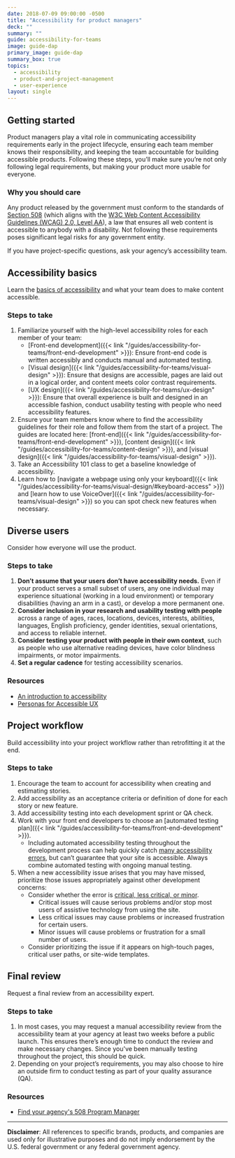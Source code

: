 ```yaml
---
date: 2018-07-09 09:00:00 -0500
title: "Accessibility for product managers"
deck: ""
summary: ""
guide: accessibility-for-teams
image: guide-dap
primary_image: guide-dap
summary_box: true
topics:
  - accessibility
  - product-and-project-management
  - user-experience
layout: single
---
```


## Getting started

Product managers play a vital role in communicating accessibility requirements early in the project lifecycle, ensuring each team member knows their responsibility, and keeping the team accountable for building accessible products. Following these steps, you’ll make sure you’re not only following legal requirements, but making your product more usable for everyone.

### Why you should care

Any product released by the government must conform to the standards of [Section 508](https://www.section508.gov/) (which aligns with the [W3C Web Content Accessibility Guidelines (WCAG) 2.0, Level AA](https://www.w3.org/WAI/WCAG22/quickref/?versions=2.0&currentsidebar=%23col_overview&levels=a%2Caaa)), a law that ensures all web content is accessible to anybody with a disability. Not following these requirements poses significant legal risks for any government entity.

If you have project-specific questions, ask your agency’s accessibility team.


## Accessibility basics

Learn the [basics of accessibility](https://digital.gov/resources/an-introduction-to-accessibility/) and what your team does to make content accessible.

### Steps to take

1. Familiarize yourself with the high-level accessibility roles for each member of your team:
   - [Front-end development]({{< link "/guides/accessibility-for-teams/front-end-development" >}}): Ensure front-end code is written accessibly and conducts manual and automated testing.
   - [Visual design]({{< link "/guides/accessibility-for-teams/visual-design" >}}): Ensure that designs are accessible, pages are laid out in a logical order, and content meets color contrast requirements.
   - [UX design]({{< link "/guides/accessibility-for-teams/ux-design" >}}): Ensure that overall experience is built and designed in an accessible fashion, conduct usability testing with people who need accessibility features.
2. Ensure your team members know where to find the accessibility guidelines for their role and follow them from the start of a project. The guides are located here: [front-end]({{< link "/guides/accessibility-for-teams/front-end-development" >}}), [content design]({{< link "/guides/accessibility-for-teams/content-design" >}}), and [visual design]({{< link "/guides/accessibility-for-teams/visual-design" >}}).
3. Take an Accessibility 101 class to get a baseline knowledge of accessibility.
4. Learn how to [navigate a webpage using only your keyboard]({{< link "/guides/accessibility-for-teams/visual-design/#keyboard-access" >}}) and [learn how to use VoiceOver]({{< link "/guides/accessibility-for-teams/visual-design" >}}) so you can spot check new features when necessary.


## Diverse users

Consider how everyone will use the product.

### Steps to take

1. **Don’t assume that your users don’t have accessibility needs.** Even if your product serves a small subset of users, any one individual may experience situational (working in a loud environment) or temporary disabilities (having an arm in a cast), or develop a more permanent one.
2. **Consider inclusion in your research and usability testing with people** across a range of ages, races, locations, devices, interests, abilities, languages, English proficiency, gender identities, sexual orientations, and access to reliable internet.
3. **Consider testing your product with people in their own context**, such as people who use alternative reading devices, have color blindness impairments, or motor impairments.
4. **Set a regular cadence** for testing accessibility scenarios.

### Resources

- [An introduction to accessibility](https://digital.gov/resources/an-introduction-to-accessibility/)
- [Personas for Accessible UX](https://prod.rm.gfolkdev.net/a-web-for-everyone/personas-for-accessible-ux/)


## Project workflow

Build accessibility into your project workflow rather than retrofitting it at the end.

### Steps to take

1. Encourage the team to account for accessibility when creating and estimating stories.
2. Add accessibility as an acceptance criteria or definition of done for each story or new feature.
3. Add accessibility testing into each development sprint or QA check.
4. Work with your front end developers to choose an [automated testing plan]({{< link "/guides/accessibility-for-teams/front-end-development" >}}).
   - Including automated accessibility testing throughout the development process can help quickly catch [many accessibility errors](https://accessibility.blog.gov.uk/2017/02/24/what-we-found-when-we-tested-tools-on-the-worlds-least-accessible-webpage/), but can’t guarantee that your site is accessible. Always combine automated testing with ongoing manual testing.
5. When a new accessibility issue arises that you may have missed, prioritize those issues appropriately against other development concerns:
   - Consider whether the error is [critical, less critical, or minor](https://pages.18f.gov/accessibility/checklist/).
     - Critical issues will cause serious problems and/or stop most users of assistive technology from using the site.
     - Less critical issues may cause problems or increased frustration for certain users.
     - Minor issues will cause problems or frustration for a small number of users.
   - Consider prioritizing the issue if it appears on high-touch pages, critical user paths, or site-wide templates.


## Final review

Request a final review from an accessibility expert.

### Steps to take

1. In most cases, you may request a manual accessibility review from the accessibility team at your agency at least two weeks before a public launch. This ensures there’s enough time to conduct the review and make necessary changes. Since you've been manually testing throughout the project, this should be quick.
2. Depending on your project’s requirements, you may also choose to hire an outside firm to conduct testing as part of your quality assurance (QA).

### Resources

- [Find your agency's 508 Program Manager](https://www.section508.gov/tools/program-manager-listing/)

---

**Disclaimer**: All references to specific brands, products, and companies are used only for illustrative purposes and do not imply endorsement by the U.S. federal government or any federal government agency.
